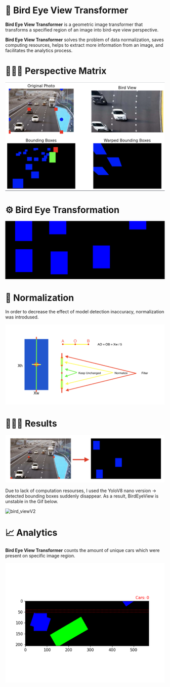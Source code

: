 # 🦅 Bird Eye View Transformer

**Bird Eye View Transformer** is a geometric image transformer that transforms a specified region of an image into bird-eye view perspective. 

**Bird Eye View Transformer** solves the problem of data normalization, saves computing resources, helps to extract more information from an image, and facilitates the analytics process.


# 👩🏻‍🔬 Perspective Matrix

![matrix](media/experiment.png)


# ⚙️ Bird Eye Transformation

![bird_view](media/bird_view.gif)


# 🧬 Normalization

In order to decrease the effect of model detection inaccuracy, normalization was introdused.

![normalization](media/normalization.png)

# 🧑🏻‍🏫 Results

![frame_res](media/frame_res.png)

Due to lack of computation resourses, I used the YoloV8 nano version -> detected bounding boxes suddenly disappear. As a result, BirdEyeView is unstable in the Gif below.

![bird_viewV2](media/bird_viewV2.gif)


# 📈 Analytics

**Bird Eye View Transformer** counts the amount of unique cars which were present on specific image region. 

![analytics.gif](media/analytics.gif)
